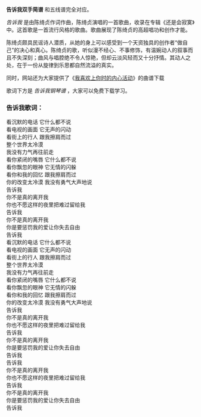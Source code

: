 

**告诉我双手简谱** 和五线谱完全对应。

_告诉我_ 是由陈绮贞作词作曲，陈绮贞演唱的一首歌曲，收录在专辑《还是会寂寞》中。这首歌是一首流行风格的歌曲。歌曲展现了陈绮贞的高超唱功和创作才能。

陈绮贞颇具民谣诗人潜质，从她的身上可以感受到一个天资独具的创作者“做自己”的决心和真心。陈绮贞的歌，听似漫不经心、不事修饰，有温婉动人的叙事而且不失深刻；曲风与唱腔绝不令人惊艳，但却云淡风轻而又十分抒情。其动人之处，在于一份从旋律到乐思都自然流溢的真实。

同时，网站还为大家提供了《[我喜欢上你时的内心活动](Music-7753-我喜欢上你时的内心活动-喜欢你主题曲.html
"我喜欢上你时的内心活动")》的曲谱下载

歌词下方是 _告诉我钢琴谱_ ，大家可以免费下载学习。

### 告诉我歌词：

看沉默的电话 它什么都不说  
看电视的画面 它无声的闪动  
看街上的行人 跟我擦肩而过  
整个世界太冷漠  
我没有力气再往前走  
看你紧闭的嘴唇 它什么都不说  
看你飘忽的眼神 它无情的闪躲  
看你和我的回忆 跟我擦肩而过  
你的改变太冷漠 我没有勇气大声地说  
告诉我  
你不是真的离开我  
你也不愿这样的夜里把难过留给我  
告诉我  
你不是真的离开我  
你是要惩罚我的爱让你失去自由  
告诉我  
看沉默的电话 它什么都不说  
看电视的画面 它无声的闪动  
看街上的行人 跟我擦肩而过  
整个世界太冷漠  
我没有力气再往前走  
看你紧闭的嘴唇 它什么都不说  
看你飘忽的眼神 它无情的闪躲  
看你和我的回忆 跟我擦肩而过  
你的改变太冷漠 我没有勇气大声地说  
告诉我  
你不是真的离开我  
你也不愿这样的夜里把难过留给我  
告诉我  
你不是真的离开我  
你是要惩罚我的爱让你失去自由  
告诉我  
告诉我  
你不是真的离开我  
你也不愿这样的夜里把难过留给我  
告诉我  
你不是真的离开我  
你是要惩罚我的爱让你失去自由  
告诉我

